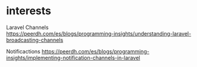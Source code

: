 # interests

Laravel Channels<br>
https://peerdh.com/es/blogs/programming-insights/understanding-laravel-broadcasting-channels

Notificactions
https://peerdh.com/es/blogs/programming-insights/implementing-notification-channels-in-laravel
